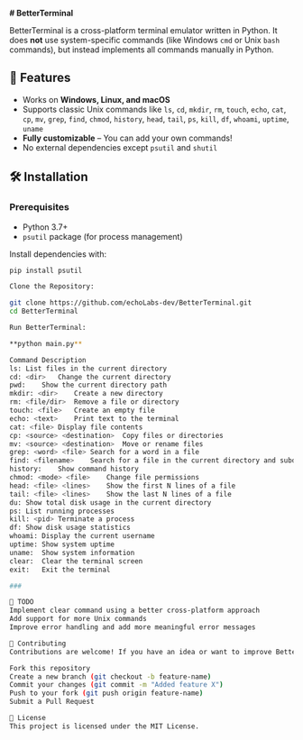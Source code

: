 **# BetterTerminal**

BetterTerminal is a cross-platform terminal emulator written in Python. It does **not** use system-specific commands (like Windows `cmd` or Unix `bash` commands), but instead implements all commands manually in Python.

## 🚀 Features
- Works on **Windows, Linux, and macOS**
- Supports classic Unix commands like `ls`, `cd`, `mkdir`, `rm`, `touch`, `echo`, `cat`, `cp`, `mv`, `grep`, `find`, `chmod`, `history`, `head`, `tail`, `ps`, `kill`, `df`, `whoami`, `uptime`, `uname`
- **Fully customizable** – You can add your own commands!
- No external dependencies except `psutil` and `shutil`

## 🛠️ Installation
### **Prerequisites**
- Python 3.7+
- `psutil` package (for process management)

Install dependencies with:
```sh
pip install psutil

Clone the Repository:

git clone https://github.com/echoLabs-dev/BetterTerminal.git
cd BetterTerminal

Run BetterTerminal:

**python main.py**

Command	Description
ls:	List files in the current directory
cd: <dir>	Change the current directory
pwd:	Show the current directory path
mkdir: <dir>	Create a new directory
rm: <file/dir>	Remove a file or directory
touch: <file>	Create an empty file
echo: <text>	Print text to the terminal
cat: <file>	Display file contents
cp: <source> <destination>	Copy files or directories
mv: <source> <destination>	Move or rename files
grep: <word> <file>	Search for a word in a file
find: <filename>	Search for a file in the current directory and subdirectories
history:	Show command history
chmod: <mode> <file>	Change file permissions
head: <file> <lines>	Show the first N lines of a file
tail: <file> <lines>	Show the last N lines of a file
du:	Show total disk usage in the current directory
ps:	List running processes
kill: <pid>	Terminate a process
df:	Show disk usage statistics
whoami:	Display the current username
uptime:	Show system uptime
uname:	Show system information
clear:	Clear the terminal screen
exit:	Exit the terminal

###

📌 TODO
Implement clear command using a better cross-platform approach
Add support for more Unix commands
Improve error handling and add more meaningful error messages

🤝 Contributing
Contributions are welcome! If you have an idea or want to improve BetterTerminal, feel free to:

Fork this repository
Create a new branch (git checkout -b feature-name)
Commit your changes (git commit -m "Added feature X")
Push to your fork (git push origin feature-name)
Submit a Pull Request

📜 License
This project is licensed under the MIT License.

